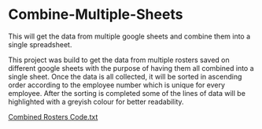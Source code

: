 # Combine-Multiple-Sheets
This will get the data from multiple google sheets and combine them into a single spreadsheet. 

This project was build to get the data from multiple rosters saved on different google sheets with the purpose of having them all combined into a single sheet.
Once the data is all collected, it will be sorted in ascending order according to the employee number which is unique for every employee. After the sorting is completed
some of the lines of data will be highlighted with a greyish colour for better readability. 

[Combined Rosters Code.txt](https://github.com/Bobbie7281/Combine-Multiple-Sheets/files/10527829/Combined.Rosters.Code.txt)
